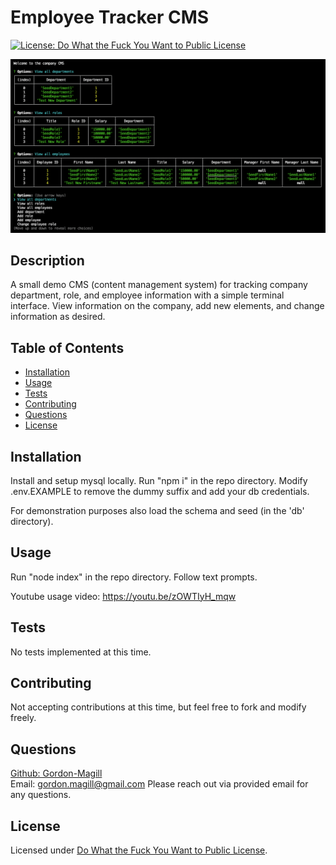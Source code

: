 # Employee Tracker CMS
[![License: Do What the Fuck You Want to Public License](https://img.shields.io/badge/License-WTFPL-brightgreen.svg)](http://www.wtfpl.net/about/)

![Usage screenshot](./assets/employee_tracker.png)

## Description

A small demo CMS (content management system) for tracking company department, role, and employee information with a simple terminal interface. View information on the company, add new elements, and change  information as desired.

## Table of Contents

- [Installation](#installation)
- [Usage](#usage)
- [Tests](#tests)
- [Contributing](#contributing)
- [Questions](#questions)
- [License](#license)

## Installation

Install and setup mysql locally. Run "npm i" in the repo directory. Modify .env.EXAMPLE to remove the dummy suffix and add your db credentials.

For demonstration purposes also load the schema and seed (in the 'db' directory).

## Usage

Run "node index" in the repo directory. Follow text prompts.

Youtube usage video: https://youtu.be/zOWTIyH_mqw

## Tests

No tests implemented at this time.

## Contributing

Not accepting contributions at this time, but feel free to fork and modify freely.

## Questions

[Github: Gordon-Magill](https://github.com/Gordon-Magill)<br>
Email: gordon.magill@gmail.com
Please reach out via provided email for any questions.

## License

Licensed under [Do What the Fuck You Want to Public License](http://www.wtfpl.net/about/).
